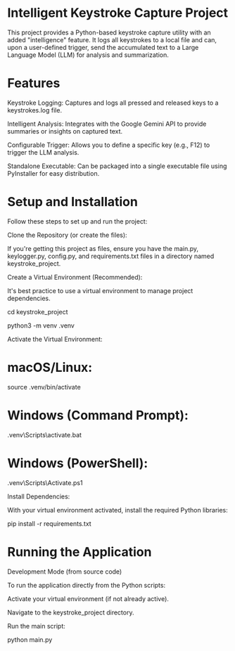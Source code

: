 # Intelligent Keystroke Capture Project

This project provides a Python-based keystroke capture utility with an added "intelligence" feature. It logs all keystrokes to a local file and can, upon a user-defined trigger, send the accumulated text to a Large Language Model (LLM) for analysis and summarization.

# Features

Keystroke Logging: Captures and logs all pressed and released keys to a keystrokes.log file.

Intelligent Analysis: Integrates with the Google Gemini API to provide summaries or insights on captured text.

Configurable Trigger: Allows you to define a specific key (e.g., F12) to trigger the LLM analysis.

Standalone Executable: Can be packaged into a single executable file using PyInstaller for easy distribution.


# Setup and Installation

Follow these steps to set up and run the project:

Clone the Repository (or create the files):

If you're getting this project as files, ensure you have the main.py, keylogger.py, config.py, and requirements.txt files in a 
directory named keystroke_project.

Create a Virtual Environment (Recommended):

It's best practice to use a virtual environment to manage project dependencies.


cd keystroke_project

python3 -m venv .venv

Activate the Virtual Environment:

# macOS/Linux:

source .venv/bin/activate

# Windows (Command Prompt):

.venv\Scripts\activate.bat

# Windows (PowerShell):

.venv\Scripts\Activate.ps1

Install Dependencies:

With your virtual environment activated, install the required Python libraries:

pip install -r requirements.txt

# Running the Application
Development Mode (from source code)

To run the application directly from the Python scripts:

Activate your virtual environment (if not already active).

Navigate to the keystroke_project directory.

Run the main script:

python main.py


